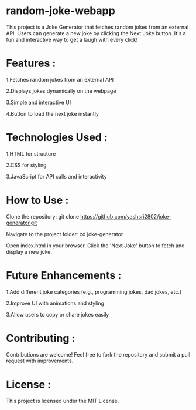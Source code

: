 # random-joke-webapp
 This project is a Joke Generator that fetches random jokes from an external API. Users can generate a new joke by clicking the Next Joke button. It's a fun and interactive way to get a laugh with every click!

# Features :

1.Fetches random jokes from an external API

2.Displays jokes dynamically on the webpage

3.Simple and interactive UI

4.Button to load the next joke instantly

# Technologies Used :

1.HTML for structure

2.CSS for styling

3.JavaScript for API calls and interactivity

# How to Use :

Clone the repository:
git clone https://github.com/yashsri2802/joke-generator.git

Navigate to the project folder:
cd joke-generator

Open index.html in your browser.
Click the 'Next Joke' button to fetch and display a new joke.

# Future Enhancements :

1.Add different joke categories (e.g., programming jokes, dad jokes, etc.)

2.Improve UI with animations and styling

3.Allow users to copy or share jokes easily

# Contributing :

Contributions are welcome! Feel free to fork the repository and submit a pull request with improvements.

# License :

This project is licensed under the MIT License.
